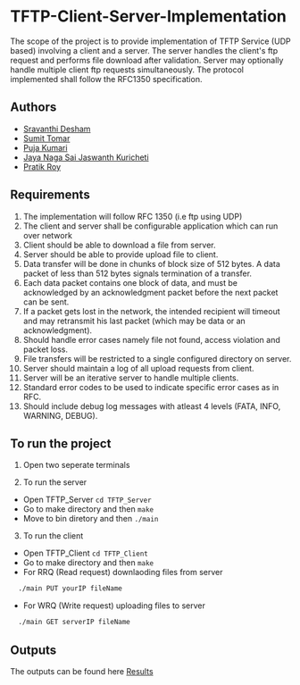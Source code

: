 
# TFTP-Client-Server-Implementation

The scope of the project is to provide implementation of TFTP Service (UDP based) involving a client and a server. The server handles the client's ftp request and performs file download after validation. Server may optionally handle multiple client ftp requests simultaneously. The protocol implemented shall follow the RFC1350 specification.

## Authors

- [Sravanthi Desham](https://github.com/sravanthi-123)
- [Sumit Tomar](https://github.com/sumit-beep)
- [Puja Kumari](https://github.com/puja-pearl)
- [Jaya Naga Sai Jaswanth Kuricheti](https://github.com/Jaswanthk17)
- [Pratik Roy](https://github.com/PRAT-22-ROY)

## Requirements

1. The implementation will follow RFC 1350 (i.e ftp using UDP)
2. The client and server shall be configurable application which can run over network
3. Client should be able to download a file from server.
4. Server should be able to provide upload file to client.
5. Data transfer will be done in chunks of block size of 512 bytes. A data packet of less than 512 bytes signals termination of a transfer.
6. Each data packet contains one block of data, and must be acknowledged by an acknowledgment packet before the next packet can be sent.
7. If a packet gets lost in the   network, the intended recipient will timeout and may retransmit his last packet (which may be data or an acknowledgment).
8. Should handle error cases namely file not found, access violation and packet loss.
9. File transfers will be restricted to a single configured directory on server.
10. Server should maintain a log of all upload requests from client.
11.  Server will be an iterative server to handle multiple clients.
12. Standard error codes to be used to indicate specific error cases as in RFC.
13. Should include debug log messages  with atleast 4 levels (FATA, INFO, WARNING, DEBUG).

 


## To run the project
1. Open two seperate terminals

2. To run the server 

* Open TFTP_Server `cd TFTP_Server`
* Go to make directory and then `make`
* Move to bin diretory and then `./main`


3. To run the client 

* Open TFTP_Client `cd TFTP_Client`
* Go to make directory and then `make`
* For RRQ (Read request) downlaoding files from server
```bash
  ./main PUT yourIP fileName
```
* For WRQ (Write request) uploading files to server
```bash
  ./main GET serverIP fileName
```
## Outputs

The outputs can be found here [Results](https://github.com/PRAT-22-ROY/TFTP-Client-Server-Implementation/tree/master/Results)

